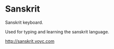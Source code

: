 # Sanskrit
Sanskrit keyboard.

Used for typing and learning the sanskrit language.

http://sanskrit.voyc.com
